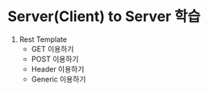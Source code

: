 # Server(Client) to Server 학습

1. Rest Template
   - GET 이용하기
   - POST 이용하기
   - Header 이용하기
   - Generic 이용하기